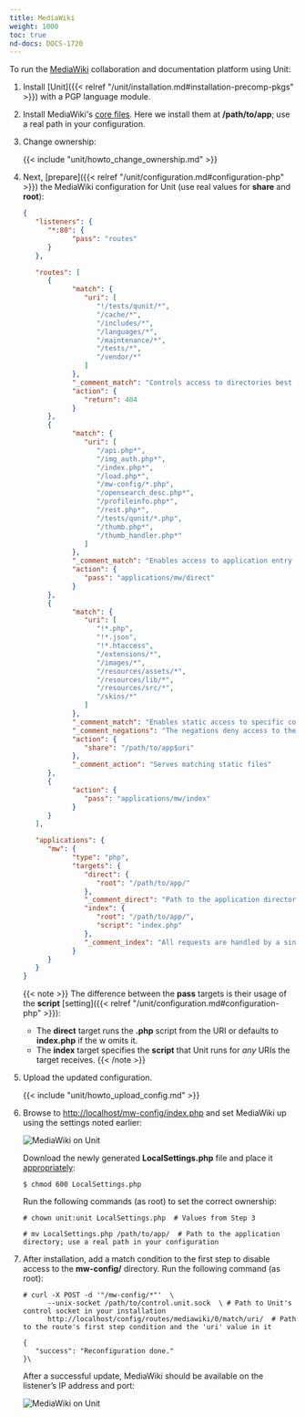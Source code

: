 ```yaml
---
title: MediaWiki
weight: 1000
toc: true
nd-docs: DOCS-1720
---
```


To run the [MediaWiki](https://www.mediawiki.org) collaboration and
documentation platform using Unit:

1. Install [Unit]({{< relref "/unit/installation.md#installation-precomp-pkgs" >}}) with a PGP language module.

2. Install MediaWiki's [core files](https://www.mediawiki.org/wiki/Download).
   Here we install them at **/path/to/app**; use a real path in your configuration.

3. Change ownership:

   {{< include "unit/howto_change_ownership.md" >}}

4. Next, [prepare]({{< relref "/unit/configuration.md#configuration-php" >}}) the MediaWiki configuration for Unit
   (use real values for **share** and **root**):

   ```json
   {
      "listeners": {
         "*:80": {
               "pass": "routes"
         }
      },

      "routes": [
         {
               "match": {
                  "uri": [
                     "!/tests/qunit/*",
                     "/cache/*",
                     "/includes/*",
                     "/languages/*",
                     "/maintenance/*",
                     "/tests/*",
                     "/vendor/*"
                  ]
               },
               "_comment_match": "Controls access to directories best kept private",
               "action": {
                  "return": 404
               }
         },
         {
               "match": {
                  "uri": [
                     "/api.php*",
                     "/img_auth.php*",
                     "/index.php*",
                     "/load.php*",
                     "/mw-config/*.php",
                     "/opensearch_desc.php*",
                     "/profileinfo.php*",
                     "/rest.php*",
                     "/tests/qunit/*.php",
                     "/thumb.php*",
                     "/thumb_handler.php*"
                  ]
               },
               "_comment_match": "Enables access to application entry points",
               "action": {
                  "pass": "applications/mw/direct"
               }
         },
         {
               "match": {
                  "uri": [
                     "!*.php",
                     "!*.json",
                     "!*.htaccess",
                     "/extensions/*",
                     "/images/*",
                     "/resources/assets/*",
                     "/resources/lib/*",
                     "/resources/src/*",
                     "/skins/*"
                  ]
               },
               "_comment_match": "Enables static access to specific content locations",
               "_comment_negations": "The negations deny access to the file types listed here",
               "action": {
                  "share": "/path/to/app$uri"
               },
               "_comment_action": "Serves matching static files"
         },
         {
               "action": {
                  "pass": "applications/mw/index"
               }
         }
      ],

      "applications": {
         "mw": {
               "type": "php",
               "targets": {
                  "direct": {
                     "root": "/path/to/app/"
                  },
                  "_comment_direct": "Path to the application directory; use a real path in your configuration",
                  "index": {
                     "root": "/path/to/app/",
                     "script": "index.php"
                  },
                  "_comment_index": "All requests are handled by a single script"
               }
         }
      }
   }
   ```

   {{< note >}}
   The difference between the **pass** targets is their usage of the
   **script** [setting]({{< relref "/unit/configuration.md#configuration-php" >}}):

   - The **direct** target runs the **.php** script from the URI or
     defaults to **index.php** if the w omits it.
   - The **index** target specifies the **script** that Unit runs
     for *any* URIs the target receives.
   {{< /note >}}

5. Upload the updated configuration.

   {{< include "unit/howto_upload_config.md" >}}

6. Browse to <http://localhost/mw-config/index.php> and set MediaWiki up using
   the settings noted earlier:

   ![MediaWiki on Unit](/unit/images/mw_install.png)

   Download the newly generated **LocalSettings.php** file and place it
   [appropriately](https://www.mediawiki.org/wiki/Manual:Config_script):

   ```console
   $ chmod 600 LocalSettings.php
   ```

   Run the following commands (as root) to set the correct ownership:

   ```console
   # chown unit:unit LocalSettings.php  # Values from Step 3
   ```

   ```console
   # mv LocalSettings.php /path/to/app/  # Path to the application directory; use a real path in your configuration
   ```

7. After installation, add a match condition to the first step to disable
   access to the **mw-config/** directory. Run the following command (as root):

   ```console
   # curl -X POST -d '"/mw-config/*"'  \
         --unix-socket /path/to/control.unit.sock  \ # Path to Unit's control socket in your installation
         http://localhost/config/routes/mediawiki/0/match/uri/  # Path to the route's first step condition and the 'uri' value in it

   {
      "success": "Reconfiguration done."
   }\
   ```

   After a successful update, MediaWiki should be available on the listener’s IP
   address and port:

   ![MediaWiki on Unit](/unit/images/mw_ready.png)
